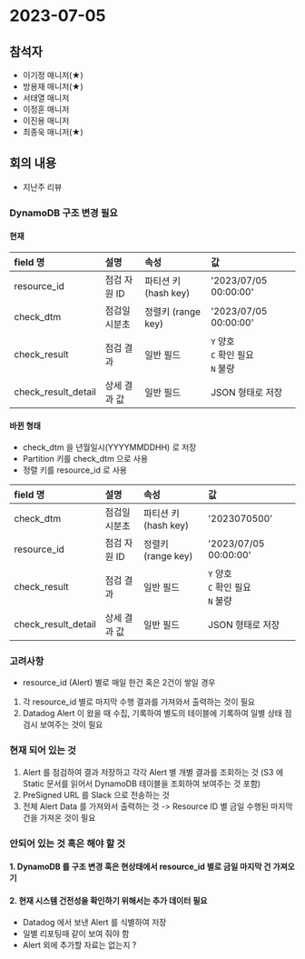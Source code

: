 # 2023-07-05

## 참석자
- 이기정 매니저(★)
- 방용재 매니저(★)
- 서태열 매니저
- 이정훈 매니저
- 이진용 매니저
- 최종욱 매니저(★)

## 회의 내용
- 지난주 리뷰

### DynamoDB 구조 변경 필요

#### 현재

| field 명 | 설명 | 속성 | 값 |    
|:---|:---|:---|:---|  
| resource_id | 점검 자원 ID | 파티션 키 (hash key) | '2023/07/05 00:00:00' |  
| check_dtm | 점검일시분초 | 정렬키 (range key)  | '2023/07/05 00:00:00' |  
| check_result | 점검 결과 | 일반 필드 | `Y` 양호 </br> `C` 확인 필요 </br> `N` 불량 |       
| check_result_detail | 상세 결과 값 | 일반 필드 |  JSON 형태로 저장 |  

#### 바뀐 형태
- check_dtm 을 년월일시(YYYYMMDDHH) 로 저장
- Partition 키를 check_dtm 으로 사용
- 정렬 키를 resource_id 로 사용

| field 명 | 설명 | 속성 | 값 |    
|:---|:---|:---|:---|  
| check_dtm | 점검일시분초 | 파티션 키 (hash key)  | '2023070500' |  
| resource_id | 점검 자원 ID | 정렬키 (range key) | '2023/07/05 00:00:00' |  
| check_result | 점검 결과 | 일반 필드 | `Y` 양호 </br> `C` 확인 필요 </br> `N` 불량 |       
| check_result_detail | 상세 결과 값 | 일반 필드 |  JSON 형태로 저장 |  

### 고려사항
- resource_id (Alert) 별로 매일 한건 혹은 2건이 쌓일 경우
1. 각 resource_id 별로 마지막 수행 결과를 가져와서 출력하는 것이 필요
2. Datadog Alert 이 왔을 때 수집, 기록하여 별도의 테이블에 기록하여 일별 상태 점검시 보여주는 것이 필요

### 현재 되어 있는 것 
1. Alert 를 점검하여 결과 저장하고 각각 Alert 별 개별 결과를 조회하는 것 (S3 에 Static 문서를 읽어서 DynamoDB 테이블을 조회하여 보여주는 것 포함)
2. PreSigned URL 를 Slack 으로 전송하는 것
3. 전체 Alert Data 를 가져와서 출력하는 것  -> Resource ID 별 금일 수행된 마지막 건을 가져온 것이 필요

### 안되어 있는 것 혹은 해야 할 것
#### 1. DynamoDB 를 구조 변경 혹은 현상태에서 resource_id 별로 금일 마지막 건 가져오기
#### 2. 현재 시스템 건전성을 확인하기 위해서는 추가 데이터 필요
- Datadog 에서 보낸 Alert 를 식별하여 저장
- 일별 리포팅때 같이 보여 줘야 함
- Alert 외에 추가할 자료는 없는지 ?

